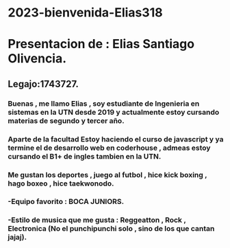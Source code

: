 # 2023-bienvenida-Elias318
# Presentacion de : Elias Santiago Olivencia.
## Legajo:1743727.
### Buenas , me llamo Elias , soy estudiante de Ingenieria en sistemas en la UTN desde 2019 y actualmente estoy cursando materias de segundo y tercer año. 
### Aparte de la facultad Estoy haciendo el curso de javascript y ya termine el de desarrollo web en coderhouse , admeas estoy cursando el B1+ de ingles tambien en la UTN.

### Me gustan los deportes , juego al futbol , hice kick boxing , hago boxeo , hice taekwonodo.
### -Equipo favorito : BOCA JUNIORS.
### -Estilo de musica que me gusta : Reggeatton , Rock , Electronica (No el punchipunchi solo , sino de los que cantan jajaj).

